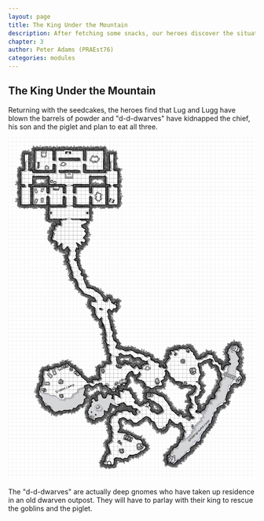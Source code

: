 ```yaml
---
layout: page
title: The King Under the Mountain
description: After fetching some snacks, our heroes discover the situation in the cave has escalated somewhat.
chapter: 3
author: Peter Adams (PRAEst76)
categories: modules
---
```

## The King Under the Mountain

Returning with the seedcakes, the heroes find that Lug and Lugg have blown the barrels of powder and "d-d-dwarves" have kidnapped the chief, his son and the piglet and plan to eat all three.

![Map of Dwarf Fortress](maps/Dwarf-Fortress.png)

The "d-d-dwarves" are actually deep gnomes who have taken up residence in an old dwarven outpost. They will have to parlay with their king to rescue the goblins and the piglet.